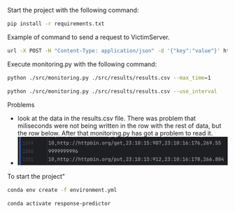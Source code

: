Start the project with the following command:
```bash
pip install -r requirements.txt
```
Example of command to send a request to VictimServer.
```bash
url -X POST -H "Content-Type: application/json" -d '{"key":"value"}' http://192.168.56.103:5000/api/basic
```
Execute monitoring.py with the following command:
```bash
python ./src/monitoring.py ./src/results/results.csv --max_time=1
```
```bash
python ./src/monitoring.py ./src/results/results.csv --use_interval
```

Problems
- look at the data in the results.csv file. There was problem that miliseconds were not being written in the row with the rest of data, but the row below. After that monitoring.py has got a problem to read it.
- ![img.png](img.png)

To start the project"
```bash
conda env create -f environment.yml
```
```bash
conda activate response-predictor
```